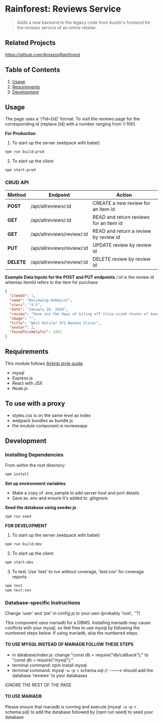 # Rainforest: Reviews Service
> Adds a new backend to the legacy code from Austin's frontend for the reviews service of an online retailer.

## Related Projects
https://github.com/AmazonRainforest

## Table of Contents

1. [Usage](#Usage)
1. [Requirements](#requirements)
1. [Development](#development)

## Usage
The page uses a '/?id=[id]' format. To visit the reviews page for the corresponding id (replace [id] with a number ranging from 1-100).

**For Production**
1. To start up the server (webpack with babel)
```sh
npm run build:prod
```
2. To start up the client
```sh
npm start:prod
```

### CRUD API
|    Method    |           Endpoint          |                   Action                |
| ------------ | --------------------------- | --------------------------------------- |
| **POST**     |  /api/allreviews/:id        |  CREATE a new review for an item id     |
| **GET**      |  /api/allreviews/:id        |  READ and return reviews for an item id |
| **GET**      |  /api/allreviews/review/:id |  READ and return a review by review id  |
| **PUT**      |  /api/allreviews/review/:id |  UPDATE review by review id             |
| **DELETE**   |  /api/allreviews/review/:id |  DELETE review by review id             |

**Example Data Inputs for the POST and PUT endpoints**
/:id is the review id whereas itemId refers to the item for purchase
```json
{
  "itemId": 1,
  "name": "Reviewing Hobbyist",
  "stars": "4.5",
  "date": "January 10, 2020",
  "review": "Gone are the days of biting off slice-sized chunks of banana and spitting them onto a serving tray…. Next on my wish list: a kitchen tool for dividing frozen water into cube-sized chunks.",
  "image": "",
  "title": "Best Hutzler 571 Banana Slicer",
  "avatar": 2,
  "foundThisHelpful": 1952
}
```

## Requirements
This module follows [Airbnb style guide](https://github.com/airbnb/javascript)

- mysql
- Express.js
- React with JSX
- Node.js

## To use with a proxy
- styles.css is on the same level as index
- webpack bundles as bundle.js
- the module component is reviewsapp

## Development
### Installing Dependencies

From within the root directory:
```sh
npm install
```
**Set up environment variables**
- Make a copy of .env_sample to add server host and port details.
- Save as .env and ensure it's added to .gitignore.

**Seed the database using seeder.js**
```sh
npm run seed
```

**FOR DEVELOPMENT**
1. To start up the server (webpack with babel)
```sh
npm run build:dev
```
2. To start up the client
```sh
npm start:dev
```
3. To test. Use 'test' to run without coverage, 'test:cov' for coverage reports
```sh
npm test
npm test:cov
```

### Database-specific Instructions

Change 'user' and 'pw' in config.js to your own (probably 'root', ''?)

This component uses mariadb for a DBMS. Installing mariadb may cause conflicts with your mysql, so feel free to use mysql by following the numbered steps below. If using mariadb, skip the numbered steps.


#### TO USE MYSQL INSTEAD OF MARIADB FOLLOW THESE STEPS
- in database/index.js: change "const db = require("db/callback");" to "const db = require("mysql");"
- terminal command: npm install mysql
- terminal command: mysql -u <USER> -p < schema.sql // ----> should add the database 'reviews' to your databases

IGNORE THE REST OF THE PAGE

#### TO USE MARIADB
Please ensure that mariadb is running and execute [mysql -u <USER> -p < schema.sql] to add the database followed by [npm run seed] to seed your database